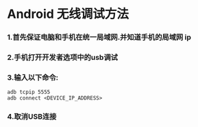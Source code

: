 # Android 无线调试方法

### 1.首先保证电脑和手机在统一局域网.并知道手机的局域网 ip 

### 2.手机打开开发者选项中的usb调试

### 3.输入以下命令:

```shell
adb tcpip 5555
adb connect <DEVICE_IP_ADDRESS>
```

### 4.取消USB连接

